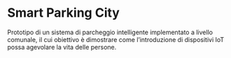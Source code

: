 # Smart Parking City
Prototipo di un sistema di parcheggio intelligente implementato a livello comunale, il cui obiettivo è dimostrare come l’introduzione di dispositivi IoT possa agevolare la vita delle persone.
